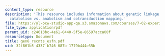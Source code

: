 ```yaml
---
content_type: resource
description: 'This resource includes information about genetic linkage, metabolism:
  catabolism vs. anabolism and cotransduction mapping.'
file: https://ol-ocw-studio-app-qa.s3.amazonaws.com/courses/7-02-experimental-biology-communication-spring-2005/32f861b54337b746687b1779b444e35b_gen6_recnts_esfn.pdf
file_type: application/pdf
parent_uid: c24613bc-4e61-0440-5f5e-86597acca00f
resourcetype: Document
title: gen6_recnts_esfn.pdf
uid: 32f861b5-4337-b746-687b-1779b444e35b
---
```


